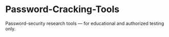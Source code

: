 # Password-Cracking-Tools
Password-security research tools — for educational and authorized testing only.
